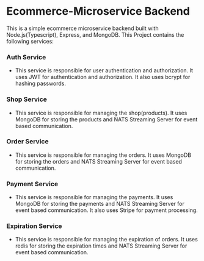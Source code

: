 # Ecommerce-Microservice Backend

This is a simple ecommerce microservice backend built with Node.js(Typescript), Express, and MongoDB. This Project contains the following services:

### Auth Service

- This service is responsible for user authentication and authorization. It uses JWT for authentication and authorization. It also uses bcrypt for hashing passwords.

### Shop Service

- This service is responsible for managing the shop(products). It uses MongoDB for storing the products and NATS Streaming Server for event based communication.

### Order Service

- This service is responsible for managing the orders. It uses MongoDB for storing the orders and NATS Streaming Server for event based communication.

### Payment Service

- This service is responsible for managing the payments. It uses MongoDB for storing the payments and NATS Streaming Server for event based communication. It also uses Stripe for payment processing.

### Expiration Service

- This service is responsible for managing the expiration of orders. It uses redis for storing the expiration times and NATS Streaming Server for event based communication.
